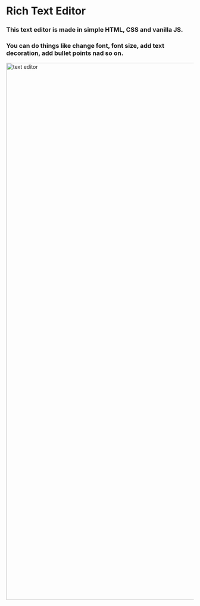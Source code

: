 # Rich Text Editor

### This text editor is made in simple HTML, CSS and vanilla JS.

### You can do things like change font, font size, add text decoration, add bullet points nad so on.

<img width="1438" alt="text editor" src="https://user-images.githubusercontent.com/52240895/122634969-d47a7d80-d0fe-11eb-8289-9ebafdb8abb1.png">
